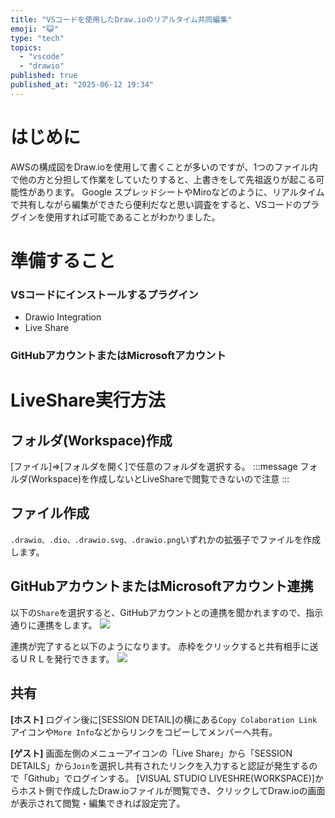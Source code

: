 ```yaml
---
title: "VSコードを使用したDraw.ioのリアルタイム共同編集"
emoji: "😺"
type: "tech"
topics:
  - "vscode"
  - "drawio"
published: true
published_at: "2025-06-12 19:34"
---
```


# はじめに
AWSの構成図をDraw.ioを使用して書くことが多いのですが、1つのファイル内で他の方と分担して作業をしていたりすると、上書きをして先祖返りが起こる可能性があります。
Google スプレッドシートやMiroなどのように、リアルタイムで共有しながら編集ができたら便利だなと思い調査をすると、VSコードのプラグインを使用すれば可能であることがわかりました。

# 準備すること
### VSコードにインストールするプラグイン
- Drawio Integration
- Live Share

### GitHubアカウントまたはMicrosoftアカウント


# LiveShare実行方法
## フォルダ(Workspace)作成
[ファイル]⇒[フォルダを開く]で任意のフォルダを選択する。
:::message
フォルダ(Workspace)を作成しないとLiveShareで閲覧できないので注意
:::

## ファイル作成
`.drawio、.dio、.drawio.svg、.drawio.png`いずれかの拡張子でファイルを作成します。


## GitHubアカウントまたはMicrosoftアカウント連携
以下の`Share`を選択すると、GitHubアカウントとの連携を聞かれますので、指示通りに連携をします。
![](https://storage.googleapis.com/zenn-user-upload/69327d6fb9ac-20250612.png)

連携が完了すると以下のようになります。
赤枠をクリックすると共有相手に送るＵＲＬを発行できます。
![](https://storage.googleapis.com/zenn-user-upload/bd0fba7f097f-20250612.png)

## 共有

**[ホスト]**
ログイン後に[SESSION DETAIL]の横にある`Copy Colaboration Link`アイコンや`More Info`などからリンクをコピーしてメンバーへ共有。

**[ゲスト]**
画面左側のメニューアイコンの「Live Share」から「SESSION DETAILS」から`Join`を選択し共有されたリンクを入力すると認証が発生するので「Github」でログインする。
[VISUAL STUDIO LIVESHRE(WORKSPACE)]からホスト側で作成したDraw.ioファイルが閲覧でき、クリックしてDraw.ioの画面が表示されて閲覧・編集できれば設定完了。

